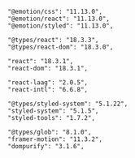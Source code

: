     "@emotion/css": "11.13.0",
    "@emotion/react": "11.13.0",
    "@emotion/styled": "11.13.0",

    "@types/react": "18.3.3",
    "@types/react-dom": "18.3.0",

    "react": "18.3.1",
    "react-dom": "18.3.1",

    "react-laag": "2.0.5",
    "react-intl": "6.6.8",

    "@types/styled-system": "5.1.22",
    "styled-system": "5.1.5",
    "styled-tools": "1.7.2",

    "@types/glob": "8.1.0",
    "framer-motion": "11.3.2",
    "dompurify": "3.1.6",
